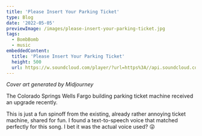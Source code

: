 ```yaml
---
title: 'Please Insert Your Parking Ticket'
type: Blog
date: '2022-05-05'
previewImage: /images/please-insert-your-parking-ticket.jpg
tags:
  - BombBomb
  - music
embeddedContent:
  title: 'Please Insert Your Parking Ticket'
  height: 500
  url: https://w.soundcloud.com/player/?url=https%3A//api.soundcloud.com/tracks/1262513566&color=%2315803d&auto_play=false&hide_related=false&show_comments=true&show_user=true&show_reposts=false&show_teaser=true&visual=true
---
```

*Cover art generated by Midjourney*

The Colorado Springs Wells Fargo building parking ticket machine received an upgrade recently.

This is just a fun spinoff from the existing, already rather annoying ticket machine, shared for fun. I found a text-to-speech voice that matched perfectly for this song. I bet it was the actual voice used? 😜